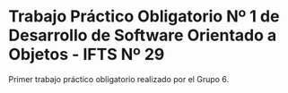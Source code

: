 # Trabajo Práctico Obligatorio Nº 1 de Desarrollo de Software Orientado a Objetos - IFTS Nº 29 

Primer trabajo práctico obligatorio realizado por el Grupo 6.
